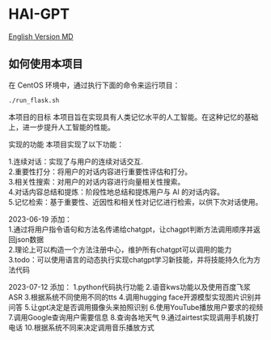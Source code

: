 # HAI-GPT
[English Version MD](README_en.md)
## 如何使用本项目
在 CentOS 环境中，通过执行下面的命令来运行项目：
```bash
./run_flask.sh
````
本项目的目标
本项目旨在实现具有人类记忆水平的人工智能。在这种记忆的基础上，进一步提升人工智能的性能。

实现的功能
本项目实现了以下功能：

1.连续对话：实现了与用户的连续对话交互.  
2.重要性打分：将用户的对话内容进行重要性评估和打分。  
3.相关性搜索：对用户的对话内容进行向量相关性搜索。  
4.对话内容总结和提炼：阶段性地总结和提炼用户与 AI 的对话内容。  
5.记忆检索：基于重要性、近因性和相关性对记忆进行检索，以供下次对话使用。  

2023-06-19 添加：  
1.通过将用户指令语句和方法名传递给chatgpt，让chagpt判断方法调用顺序并返回json数据  
2.理论上可以构造一个方法注册中心，维护所有chatgpt可以调用的能力  
3.todo：可以使用语言的动态执行实现chatgpt学习新技能，并将技能持久化为方法代码

2023-07-12 添加：
1.python代码执行功能
2.语音kws功能以及使用百度飞浆ASR
3.根据系统不同使用不同的tts
4.调用hugging face开源模型实现图片识别并问答
5.让gpt决定是否调用摄像头来拍照识别
6.使用YouTube播放用户要求的视频
7.调用Google查询用户需要信息
8.查询各地天气
9.通过airtest实现调用手机拨打电话
10.根据系统不同来决定调用音乐播放方式